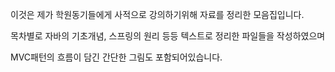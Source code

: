 이것은 제가 학원동기들에게 사적으로 강의하기위해 자료를 정리한 모음집입니다.

목차별로 자바의 기초개념, 스프링의 원리 등등 텍스트로 정리한 파일들을 작성하였으며

MVC패턴의 흐름이 담긴 간단한 그림도 포함되어있습니다.


